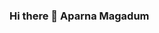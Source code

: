 ### Hi there 👋 Aparna Magadum

<!--
**aparnamagadum/aparnamagadum** is a ✨ _special_ ✨ repository because its `README.md` (this file) appears on your GitHub profile.

Here are some ideas to get you started:

- 🌱 I’m currently learning Web Development , JavaScript
- 👯 I’m looking to collaborate on Full Stack development
- 🤔 I’m looking for help with ...
- 💬 Ask me about Java , Spring Boot
- 📫 How to reach me:aparnamagadum2@gmail.com
- 😄 Pronouns: ...
- ⚡ Fun fact: ...
-->
